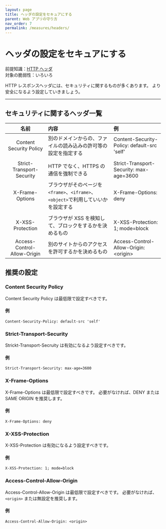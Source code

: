 ```yaml
---
layout: page
title: ヘッダの設定をセキュアにする
parent: Web アプリの守り方
nav_order: 7
permalink: /measures/headers/
---
```


# ヘッダの設定をセキュアにする

前提知識：[HTTP ヘッダ](../../webapp/http-headers)  
対象の脆弱性：いろいろ

HTTP レスポンスヘッダには、セキュリティに関するものが多くあります。
より安全になるよう設定していきましょう。

---

## セキュリティに関するヘッダ一覧

|            名前             | 内容                                                                               | 例                                          |
| :-------------------------: | :--------------------------------------------------------------------------------- | :------------------------------------------ |
|   Content Security Policy   | 別のドメインからの、ファイルの読み込みの許可等の設定を指定する                     | Content-Security-Policy: default-src 'self' |
|                             |
|  Strict-Transport-Security  | HTTP でなく、HTTPS の通信を強制できる                                              | Strict-Transport-Security: max-age=3600     |
|       X-Frame-Options       | ブラウザがそのページを `<frame>`、`<iframe>`、`<object>`で利用していいかを設定する | X-Frame-Options: deny                       |
|                             |
|      X-XSS-Protection       | ブラウザが XSS を検知して、ブロックをするかを決めるもの                            | X-XSS-Protection: 1; mode=block             |
| Access-Control-Allow-Origin | 別のサイトからのアクセスを許可するかを決めるもの                                   | Access-Control-Allow-Origin: &lt;origin&gt; |

## 推奨の設定

### Content Security Policy

Content Security Policy は最低限で設定すべきです。

#### 例

```http
Content-Security-Policy: default-src 'self'
```

### Strict-Transport-Security

Strickt-Transport-Secruity は有効になるよう設定すべきです。

#### 例

```http
Strict-Transport-Security: max-age=3600
```

### X-Frame-Options

X-Frame-Options は最低限で設定すべきです。
必要がなければ、DENY または SAME ORIGIN を推奨します。

#### 例

```http
X-Frame-Options: deny
```

### X-XSS-Protection

X-XSS-Protection は有効になるよう設定すべきです。

#### 例

```http
X-XSS-Protection: 1; mode=block
```

### Access-Control-Allow-Origin

Access-Control-Allow-Origin は最低限で設定すべきです。
必要がなければ、`<origin>` または無設定を推奨します。

#### 例

```http
Access-Control-Allow-Origin: <origin>
```
